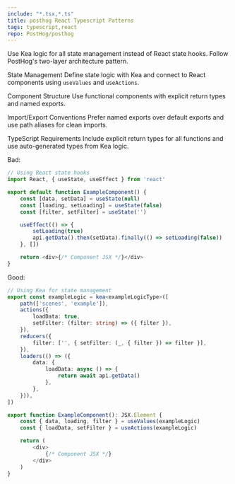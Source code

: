 ```yaml
---
include: "*.tsx,*.ts"
title: posthog React Typescript Patterns
tags: typescript,react
repo: PostHog/posthog
---
```


Use Kea logic for all state management instead of React state hooks. Follow PostHog's two-layer architecture pattern.

State Management
Define state logic with Kea and connect to React components using `useValues` and `useActions`.

Component Structure
Use functional components with explicit return types and named exports.

Import/Export Conventions
Prefer named exports over default exports and use path aliases for clean imports.

TypeScript Requirements
Include explicit return types for all functions and use auto-generated types from Kea logic.

Bad:

```typescript
// Using React state hooks
import React, { useState, useEffect } from 'react'

export default function ExampleComponent() {
    const [data, setData] = useState(null)
    const [loading, setLoading] = useState(false)
    const [filter, setFilter] = useState('')

    useEffect(() => {
        setLoading(true)
        api.getData().then(setData).finally(() => setLoading(false))
    }, [])

    return <div>{/* Component JSX */}</div>
}
```

Good:

```typescript
// Using Kea for state management
export const exampleLogic = kea<exampleLogicType>([
    path(['scenes', 'example']),
    actions({
        loadData: true,
        setFilter: (filter: string) => ({ filter }),
    }),
    reducers({
        filter: ['', { setFilter: (_, { filter }) => filter }],
    }),
    loaders(() => ({
        data: {
            loadData: async () => {
                return await api.getData()
            },
        },
    })),
])

export function ExampleComponent(): JSX.Element {
    const { data, loading, filter } = useValues(exampleLogic)
    const { loadData, setFilter } = useActions(exampleLogic)

    return (
        <div>
            {/* Component JSX */}
        </div>
    )
}
```
